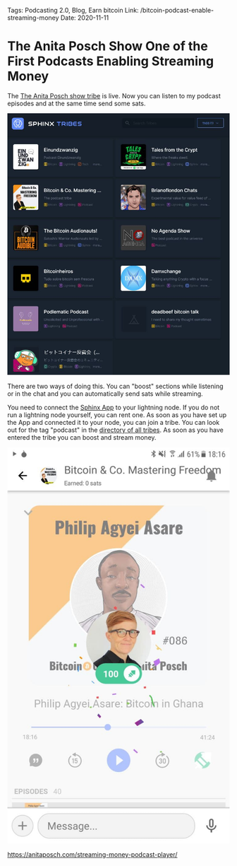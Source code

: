 Tags: Podcasting 2.0, Blog, Earn bitcoin
Link: /bitcoin-podcast-enable-streaming-money
Date: 2020-11-11

# The Anita Posch Show One of the First Podcasts Enabling Streaming Money

The <a href="https://tribes.sphinx.chat/" target="_blank" rel="noopener noreferrer">The Anita Posch show tribe</a> is live. Now you can listen to my podcast episodes and at the same time send some sats.

![Paying bitcoin while listening](assets/_14-The-first-podcasts-streaming-money.jpg)

There are two ways of doing this. You can "boost" sections while listening or in the chat and you can automatically send sats while streaming.

You need to connect the <a href="https://sphinx.chat/" target="_blank" rel="noopener noreferrer">Sphinx App</a> to your lightning node. If you do not run a lightning node yourself, you can rent one. As soon as you have set up the App and connected it to your node, you can join a tribe. You can look out for the tag "podcast" in the <a href="https://tribes.sphinx.chat/" target="_blank" rel="noopener noreferrer">directory of all tribes</a>. As soon as you have entered the tribe you can boost and stream money.

![Sphinx chat app](assets/_14-Sphinx-chat-podcast.jpg)

https://anitaposch.com/streaming-money-podcast-player/